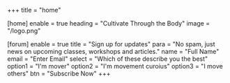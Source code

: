 +++
title = "home"

[home]
enable = true
heading = "Cultivate Through the Body"
image = "/logo.png"

[forum]
enable = true
title = "Sign up for updates"
para = "No spam, just news on upcoming classes, workshops and articles."
name = "Full Name"
email = "Enter Email"
select = "Which of these describe you the best"
option1 = "I'm mover"
option2 = "I'm movement curoius"
option3 = "I move others"
btn = "Subscribe Now"
+++
